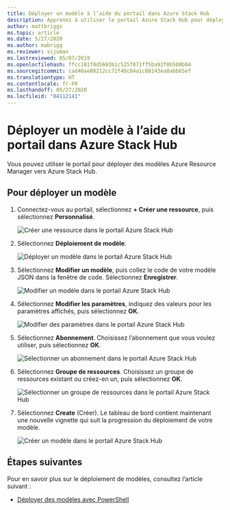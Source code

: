```yaml
---
title: Déployer un modèle à l’aide du portail dans Azure Stack Hub
description: Apprenez à utiliser le portail Azure Stack Hub pour déployer un modèle.
author: mattbriggs
ms.topic: article
ms.date: 5/27/2020
ms.author: mabrigg
ms.reviewer: sijuman
ms.lastreviewed: 05/07/2019
ms.openlocfilehash: ffcc181f0d5693b1c525f871ff5ba92f0b508b04
ms.sourcegitcommit: cad40ae88212cc72f40c84a1c88143ea0abb65ef
ms.translationtype: HT
ms.contentlocale: fr-FR
ms.lasthandoff: 05/27/2020
ms.locfileid: "84112141"
---
```

# <a name="deploy-a-template-using-the-portal-in-azure-stack-hub"></a>Déployer un modèle à l’aide du portail dans Azure Stack Hub

Vous pouvez utiliser le portail pour déployer des modèles Azure Resource Manager vers Azure Stack Hub.

## <a name="to-deploy-a-template"></a>Pour déployer un modèle

1. Connectez-vous au portail, sélectionnez **+ Créer une ressource**, puis sélectionnez **Personnalisé**.

   ![Créer une ressource dans le portail Azure Stack Hub](media/azure-stack-deploy-template-portal/template-deploy1.png)

1. Sélectionnez **Déploiement de modèle**.

   ![Déployer un modèle dans le portail Azure Stack Hub](media/azure-stack-deploy-template-portal/template-deploy2.png)

1. Sélectionnez **Modifier un modèle**, puis collez le code de votre modèle JSON dans la fenêtre de code. Sélectionnez **Enregistrer**.

   ![Modifier un modèle dans le portail Azure Stack Hub](media/azure-stack-deploy-template-portal/template-deploy3.png)

1. Sélectionnez **Modifier les paramètres**, indiquez des valeurs pour les paramètres affichés, puis sélectionnez **OK**.

   ![Modifier des paramètres dans le portail Azure Stack Hub](media/azure-stack-deploy-template-portal/template-deploy4.png)

1. Sélectionnez **Abonnement**. Choisissez l’abonnement que vous voulez utiliser, puis sélectionnez **OK**.

   ![Sélectionner un abonnement dans le portail Azure Stack Hub](media/azure-stack-deploy-template-portal/template-deploy5.png)

1. Sélectionnez **Groupe de ressources**. Choisissez un groupe de ressources existant ou créez-en un, puis sélectionnez **OK**.

   ![Sélectionner un groupe de ressources dans le portail Azure Stack Hub](media/azure-stack-deploy-template-portal/template-deploy6.png)

1. Sélectionnez **Create** (Créer). Le tableau de bord contient maintenant une nouvelle vignette qui suit la progression du déploiement de votre modèle.

   ![Créer un modèle dans le portail Azure Stack Hub](media/azure-stack-deploy-template-portal/template-deploy7.png)

## <a name="next-steps"></a>Étapes suivantes

Pour en savoir plus sur le déploiement de modèles, consultez l’article suivant :

- [Déployer des modèles avec PowerShell](azure-stack-deploy-template-powershell.md)
